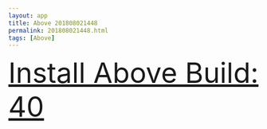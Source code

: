 ```yaml
---
layout: app
title: Above 201808021448
permalink: 201808021448.html
tags: [Above]
---
```

<div class="pure-g">
    <div class="pure-u-1-1" style="font-size: 4em">
        <a class="pure-button-primary" href="itms-services://?action=download-manifest&url=https%3A%2F%2Flitsungyisigono.github.io%2FTestScript%2Fmanifests%2F201808021448.plist"><i class="fa fa-download" aria-hidden="true"></i>Install Above Build: 40</a>
    </div>
</div>